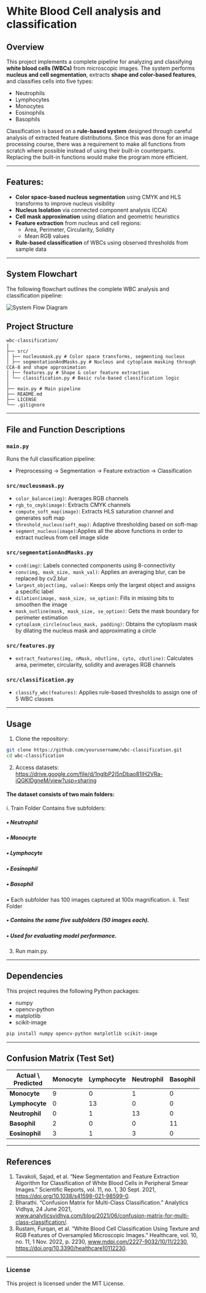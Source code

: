 # White Blood Cell analysis and classification

## Overview

This project implements a complete pipeline for analyzing and classifying **white blood cells (WBCs)** from microscopic images. The system performs **nucleus and cell segmentation**, extracts **shape and color-based features**, and classifies cells into five types:

- Neutrophils
- Lymphocytes
- Monocytes
- Eosinophils
- Basophils

Classification is based on a **rule-based system** designed through careful analysis of extracted feature distributions. Since this was done for an image processing course, there was a requirement to make all functions from scratch where possible instead of using their built-in counterparts. Replacing the built-in functions would make the program more efficient. 

---
## Features:

- **Color space-based nucleus segmentation** using CMYK and HLS transforms to improve nucleus visibility
- **Nucleus Isolation** via connected component analysis (CCA)
- **Cell mask approximation** using dilation and geometric heuristics
- **Feature extraction** from nucleus and cell regions:
  - Area, Perimeter, Circularity, Solidity
  - Mean RGB values
- **Rule-based classification** of WBCs using observed thresholds from sample data

---

## System Flowchart

The following flowchart outlines the complete WBC analysis and classification pipeline:

![System Flow Diagram](images/code_flow_diagram.png)

## Project Structure
```plaintext
wbc-classification/
|
├── src/
│ ├── nucleusmask.py # Color space transforms, segmenting nucleus
│ ├── segmentationAndMasks.py # Nucleus and cytoplasm masking through CCA-8 and shape approximation
│ ├── features.py # Shape & color feature extraction
│ └── classification.py # Basic rule-based classification logic
│
├── main.py # Main pipeline 
├── README.md
├── LICENSE
└── .gitignore
```
---
## File and Function Descriptions

### `main.py`
Runs the full classification pipeline:
- Preprocessing → Segmentation → Feature extraction → Classification 

### `src/nucleusmask.py`
- `color_balance(img)`: Averages RGB channels
- `rgb_to_cmyk(image)`: Extracts CMYK channels
- `compute_soft_map(image)`: Extracts HLS saturation channel and generates soft map
- `threshold_nucleus(soft_map)`: Adaptive thresholding based on soft-map
- `segment_nucleus(image)`:Applies all the above functions in order to extract nucleus from cell image slide

### `src/segmentationAndMasks.py`
- `ccn8(img)`: Labels connected components using 8-connectivity
- `conv(img, mask_size, mask_val)`: Applies an averaging blur, can be replaced by cv2.blur
- `largest_object(img, value)`: Keeps only the largest object and assigns a specific label
- `dilation(image, mask_size, se_option)`: Fills in missing bits to smoothen the image
- `mask_outline(mask, mask_size, se_option)`: Gets the mask boundary for perimeter estimation
- `cytoplasm_circle(nucleus_mask, padding)`: Obtains the cytoplasm mask by dilating the nucleus mask and approximating a circle

### `src/features.py`
- `extract_features(img, nMask, nOutline, cyto, cOutline)`: Calculates area, perimeter, circularity, solidity and averages RGB channels

### `src/classification.py`
- `classify_wbc(features)`: Applies rule-based thresholds to assign one of 5 WBC classes

---

## Usage 

1. Clone the repository:

```bash
git clone https://github.com/yourusername/wbc-classification.git
cd wbc-classification
```
2. Access datasets: https://drive.google.com/file/d/1ngIbP2j5nDbao81IH2VRa-iQGKIDgneM/view?usp=sharing
  #### The dataset consists of two main folders: 
  i. Train Folder 
    Contains five subfolders:  
  ##### ▪ Neutrophil 
  ##### ▪ Monocyte 
  ##### ▪ Lymphocyte 
  ##### ▪ Eosinophil 
  ##### ▪ Basophil 
  • Each subfolder has 100 images captured at 100x magnification. 
  ii. Test Folder 
  ##### • Contains the same five subfolders (50 images each). 
  ##### • Used for evaluating model performance.

3. Run main.py.
---

## Dependencies
This project requires the following Python packages:
- numpy
- opencv-python
- matplotlib
- scikit-image

```bash
pip install numpy opencv-python matplotlib scikit-image
```
---

## Confusion Matrix (Test Set)

| Actual \ Predicted | Monocyte | Lymphocyte | Neutrophil | Basophil | Eosinophil |
|--------------------|----------|------------|------------|----------|-------------|
| **Monocyte**       | 9        | 0          | 1          | 0        | 5           |
| **Lymphocyte**     | 0        | 13         | 0          | 0        | 2           |
| **Neutrophil**     | 0        | 1          | 13         | 0        | 1           |
| **Basophil**       | 2        | 0          | 0          | 11       | 2           |
| **Eosinophil**     | 3        | 1          | 3          | 0        | 8           |
---

## References

1.  Tavakoli, Sajad, et al. “New Segmentation and Feature Extraction Algorithm for Classification of White Blood Cells in Peripheral Smear Images.” Scientific Reports, vol. 11, no. 1, 30 Sept. 2021, 
https://doi.org/10.1038/s41598-021-98599-0. 
2. Bharathi. “Confusion Matrix for Multi-Class Classification.” Analytics Vidhya, 24 June 2021, 
www.analyticsvidhya.com/blog/2021/06/confusion-matrix-for-multi-class-classification/. 
3. Rustam, Furqan, et al. “White Blood Cell Classification Using Texture and RGB Features of 
Oversampled Microscopic Images.” Healthcare, vol. 10, no. 11, 1 Nov. 2022, p. 2230, 
www.mdpi.com/2227-9032/10/11/2230, https://doi.org/10.3390/healthcare10112230.
---

### License
This project is licensed under the MIT License.
